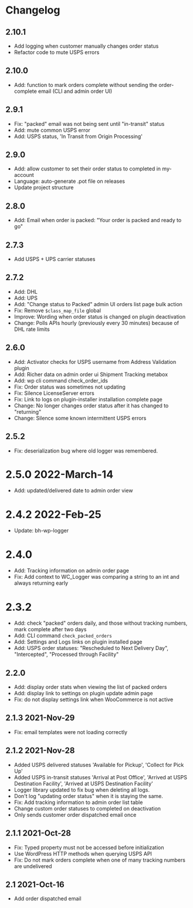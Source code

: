 # Changelog

## 2.10.1

* Add logging when customer manually changes order status
* Refactor code to mute USPS errors

## 2.10.0

* Add: function to mark orders complete without sending the order-complete email (CLI and admin order UI)

## 2.9.1

* Fix: "packed" email was not being sent until "in-transit" status
* Add: mute common USPS error
* Add: USPS status, 'In Transit from Origin Processing'

## 2.9.0

* Add: allow customer to set their order status to completed in my-account
* Language: auto-generate .pot file on releases
* Update project structure

## 2.8.0

* Add: Email when order is packed: "Your order is packed and ready to go"

## 2.7.3

* Add USPS + UPS carrier statuses

## 2.7.2

* Add: DHL
* Add: UPS
* Add: "Change status to Packed" admin UI orders list page bulk action
* Fix: Remove `$class_map_file` global
* Improve: Wording when order status is changed on plugin deactivation
* Change: Polls APIs hourly (previously every 30 minutes) because of DHL rate limits

## 2.6.0

* Add: Activator checks for USPS username from Address Validation plugin
* Add: Richer data on admin order ui Shipment Tracking metabox
* Add: wp cli command check_order_ids
* Fix: Order status was sometimes not updating
* Fix: Silence LicenseServer errors
* Fix: Link to logs on plugin-installer installation complete page
* Change: No longer changes order status after it has changed to "returning"
* Change: Silence some known intermittent USPS errors

## 2.5.2

* Fix: deserialization bug where old logger was remembered.

# 2.5.0 2022-March-14

* Add: updated/delivered date to admin order view

# 2.4.2 2022-Feb-25

* Update: bh-wp-logger

# 2.4.0

* Add: Tracking information on admin order page
* Fix: Add context to WC_Logger was comparing a string to an int and always returning early

# 2.3.2

* Add: check "packed" orders daily, and those without tracking numbers, mark complete after two days
* Add: CLI command `check_packed_orders`
* Add: Settings and Logs links on plugin installed page
* Add: USPS order statuses: "Rescheduled to Next Delivery Day", "Intercepted", "Processed through Facility"

## 2.2.0

* Add: display order stats when viewing the list of packed orders
* Add: display link to settings on plugin update admin page
* Fix: do not display settings link when WooCommerce is not active

## 2.1.3 2021-Nov-29

* Fix: email templates were not loading correctly

## 2.1.2  2021-Nov-28

* Added USPS delivered statuses 'Available for Pickup', 'Collect for Pick Up'
* Added USPS in-transit statuses 'Arrival at Post Office', 'Arrived at USPS Destination Facility', 'Arrived at USPS Destination Facility'
* Logger library updated to fix bug when deleting all logs.
* Don't log "updating order status" when it is staying the same.
* Fix: Add tracking information to admin order list table
* Change custom order statuses to completed on deactivation
* Only sends customer order dispatched email once

## 2.1.1 2021-Oct-28

* Fix: Typed property must not be accessed before initialization
* Use WordPress HTTP methods when querying USPS API
* Fix: Do not mark orders complete when one of many tracking numbers are undelivered

## 2.1 2021-Oct-16

* Add order dispatched email

